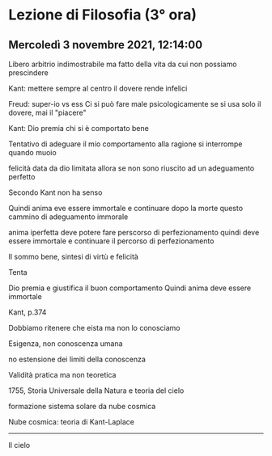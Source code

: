 #  Lezione di Filosofia (3° ora)
## Mercoledì 3 novembre 2021, 12:14:00



Libero arbitrio indimostrabile ma fatto della vita da cui non possiamo prescindere

Kant: mettere sempre al centro il dovere rende infelici


Freud: super-io vs ess
Ci si può fare male psicologicamente se si usa solo il dovere, mai il "piacere"


Kant: Dio premia chi si è comportato bene


Tentativo di adeguare il mio comportamento alla ragione si interrompe quando muoio


felicità data da dio limitata allora se non sono riuscito ad un adeguamento perfetto


Secondo Kant non ha senso


Quindi anima eve essere immortale e continuare dopo la morte questo cammino di adeguamento immorale

anima iperfetta deve potere fare perscorso di perfezionamento quindi deve essere immortale e continuare il percorso di perfezionamento


Il sommo bene, sintesi di virtù e felicità

Tenta

Dio premia e giustifica il buon comportamento
Quindi anima deve essere immortale


Kant, p.374

Dobbiamo ritenere che eista ma non lo conosciamo



Esigenza, non conoscenza umana


no estensione dei limiti della conoscenza


Validità pratica ma non teoretica


1755, Storia Universale della Natura e teoria del cielo

formazione sistema solare da nube cosmica



Nube cosmica: teoria di Kant-Laplace


---


Il cielo 
<!--stackedit_data:
eyJoaXN0b3J5IjpbLTczNTI0NTU3MywxMTM0NzQ5Nzg5LDIwNT
c3OTQ2NzIsLTE1NzgxMDY0MzRdfQ==
-->
